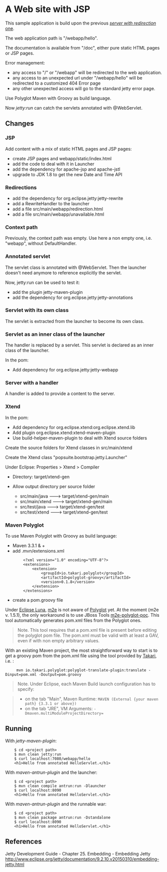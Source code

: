 A Web site with JSP
===============

This sample application is build upon the previous [*server with redirection* one](../redirection).

The web application path is "/webapp/hello".

The documentation is available from "/doc", either pure static HTML pages or JSP pages.

Error management:

* any access to "/" or "/webapp" will be redirected to the web application.
* any access to an unexpected url under "/webapp/hello" will be redirected to a customized 404 Error page
* any other unexpected access will go to the standard jetty error page.

Use Polyglot Maven with Groovy as build language.

Now *jetty:run* can catch the servlets annotated with @WebServlet.

Changes
-----

### JSP

Add content with a mix of static HTML pages and JSP pages:

- create JSP pages and webapp/static/index.html
- add the code to deal with it in Launcher
- add the dependency for apache-jsp and apache-jstl
- upgrade to JDK 1.8 to get the new Date and Time API

### Redirections ###

- add the dependency for org.eclipse.jetty:jetty-rewrite
- add a RewriteHandler to the launcher
- add a file src/main/webapp/redirection.html
- add a file src/main/webapp/unavailable.html

### Context path ###

Previously, the context path was empty. Use here a non empty one, i.e. "webapp", without DefaultHandler.

### Annotated servlet ###

The servlet class is annotated with @WebServlet. Then the launcher doesn't need anymore to reference explicitly the servlet.

Now, jetty:run can be used to test it:
- add the plugin jetty-maven-plugin
- add the dependency for org.eclipse.jetty:jetty-annotations

### Servlet with its own class ###

The servlet is extracted from the launcher to become its own class.

### Servlet as an inner class of the launcher ###

The handler is replaced by a servlet. This servlet is declared as an inner class of the launcher.

In the pom:

* Add dependency for org.eclipse.jetty:jetty-webapp

### Server with a handler ###

A handler is added to provide a content to the server.

### Xtend ###

In the pom:

* Add dependency for org.eclipse.xtend:org.eclipse.xtend.lib
* Add plugin org.eclipse.xtend:xtend-maven-plugin
* Use build-helper-maven-plugin to deal with Xtend source folders

Create the source folders for Xtend classes in src/main/xtend

Create the Xtend class "popsuite.bootstrap.jetty.Launcher"

Under Eclipse:
   Properties > Xtend > Compiler 
   
   - Directory: target/xtend-gen
   - Allow output directory per source folder
   
     - src/main/java  ---> target/xtend-gen/main
     - src/main/xtend ---> target/xtend-gen/main
     - src/test/java  ---> target/xtend-gen/test
     - src/test/xtend ---> target/xtend-gen/test

### Maven Polyglot ###

To use Maven Polyglot with Groovy as build language:

* Maven 3.3.1 & +
* add .mvn/extensions.xml   

`        <?xml version="1.0" encoding="UTF-8"?>`  
`        <extensions>`  
`            <extension>`  
`                <groupId>io.takari.polyglot</groupId>`  
`                <artifactId>polyglot-groovy</artifactId>`  
`                <version>0.1.8</version>`  
`            </extension>`  
`        </extensions>`  

* create a pom.groovy file

Under [Eclipse Luna](https://projects.eclipse.org/releases/luna), [m2e](http://eclipse.org/m2e/) is not aware of [Polyglot](https://github.com/takari/maven-polyglot) yet. At the moment (m2e v. 1.5.1), the only workaround is to use JBoss Tools [m2e-polyglot-poc](https://github.com/jbosstools/m2e-polyglot-poc). This tool automatically generates pom.xml files from the Polyglot ones.

> Note. This tool requires that a pom.xml file is present before editing the polyglot pom file. The pom.xml must be valid with at least a GAV, even if with non empty arbitrary values.  

With an existing Maven project, the most straightforward way to start is to get a groovy pom from the pom.xml file using the tool provided by [Takari](http://takari.io/), i.e. :

         mvn io.takari.polyglot:polyglot-translate-plugin:translate -Dinput=pom.xml -Doutput=pom.groovy

> Note. Under Eclipse, each Maven Build launch configuration has to specify:

>* on the tab "Main", Maven Runtime: `MAVEN (External {your maven path} {3.3.1 or above})`
>* on the tab "JRE", VM Arguments: `-Dmaven.multiModuleProjectDirectory=`

Running
-----

With *jetty-maven-plugin*:

        $ cd <project path>
        $ mvn clean jetty:run
        $ curl localhost:7080/webapp/hello
        <h1>Hello from annotated HelloServlet.</h1>

With *maven-antrun-plugin* and the launcher:

        $ cd <project path>
        $ mvn clean compile antrun:run -Dlauncher
        $ curl localhost:8090
        <h1>Hello from annotated HelloServlet.</h1>

With *maven-antrun-plugin* and the runnable war:

        $ cd <project path>
        $ mvn clean package antrun:run -Dstandalone
        $ curl localhost:8090
        <h1>Hello from annotated HelloServlet.</h1>

References
-----

Jetty Development Guide - Chapter 25. Embedding - Embedding Jetty
http://www.eclipse.org/jetty/documentation/9.2.10.v20150310/embedding-jetty.html
